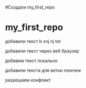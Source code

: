 ﻿#Создали my_first_repo
# my_first_repo


добавили текст b xnj nj tot 

добавили текст через веб браузер

добавим текст локально

добавили текста для ветки newnew

разрешаем конфликт

